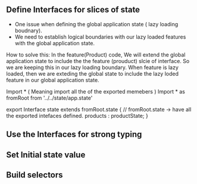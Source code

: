 ## Define Interfaces for slices of state
  - One issue when defining the global application state ( lazy loading boudnary).
  - We need to establish logical boundaries with our lazy loaded features with the global application state.
  
  How to solve this: In the feature(Product) code, We will extend the global application state to include the 
  the feature (prouduct) slcie of interface. So we are keeping this in our lazy loading boundary. 
  When feature is lazy loaded, then we are exteding the global state to include the lazy loded feature in our 
  global application state.
  
  Import * ( Meaning import all the of the exported memebers )
  Import * as fromRoot from '../../state/app.state'
  
  export Interface state extends fromRoot.state {  // fromRoot.state -> have all the exported intefaces defined.
  products : productState;
  }
  
  
  

## Use the Interfaces for strong typing

## Set Initial state value

## Build selectors
